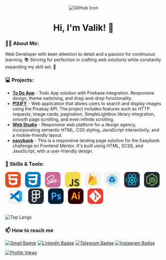 <div align="center">
  
<picture>
  <source media="(prefers-color-scheme: dark)" srcset="https://upload.wikimedia.org/wikipedia/commons/2/24/Github_logo_svg.svg">
  <source media="(prefers-color-scheme: light)" srcset="https://simpleicons.org/icons/github.svg">
  <img alt="GitHub Icon" src="https://simpleicons.org/icons/github.svg" width="100">
</picture>

  <h1>
    Hi, I'm Valik! 👋
  </h1>
</div>

### 👨‍💻 About Me:
Web Developer with keen attention to detail and a passion for continuous learning. 📚 Striving for perfection in crafting web solutions while constantly expanding my skill set. 🚀

<!-- 🌐 Languages: 
- 🇺🇦 Ukrainian - native 
- 🇵🇱 Polish - advanced
- 🇬🇧 English - intermediate -->

### 💻 Projects:
<!-- TO DO: add projcets later -->
- **[To Do App](https://valik3201.github.io/todo-list/)** - Todo App solution with Firebase integration. Responsive design, theme switching, and drag-and-drop functionality.
- **[PIXIFY](https://valik3201.github.io/goit-js-hw-11/)** - Web application that allows users to search and display images using the Pixabay API. The project includes features such as HTTP requests, image cards, pagination, SimpleLightbox library integration, smooth page scrolling, and even infinite scrolling.
- **[Web Studio](https://valik3201.github.io/WebStudio/)** - Responsive web platform for a design agency, incorporating semantic HTML, CSS styling, JavaScript interactivity, and a mobile-friendly layout.
- **[easybank](https://valik3201.github.io/easybank/)** - This is a responsive landing page solution for the Easybank challenge on Frontend Mentor. It's built using HTML, SCSS, and JavaScript, with a user-friendly design.


### 🧩 Skills & Tools:
<div align="left">
  <img src="https://github.com/tandpfun/skill-icons/blob/main/icons/HTML.svg" height="50" alt="html logo"  />
  <img width="6" />
  <img src="https://github.com/tandpfun/skill-icons/blob/main/icons/CSS.svg" height="50" alt="css3 logo"  />
  <img width="6" />
  <img src="https://github.com/tandpfun/skill-icons/blob/main/icons/Sass.svg" height="50" alt="sass logo"  />
  <img width="6" />
  <img src="https://github.com/tandpfun/skill-icons/blob/main/icons/JavaScript.svg" height="50" alt="javascript logo"  />
  <img width="6" />
  <img src="https://github.com/tandpfun/skill-icons/blob/main/icons/Firebase-Light.svg" height="50" alt="firebase logo"  />
  <img width="6" />
  <img src="https://github.com/tandpfun/skill-icons/blob/main/icons/Webpack-Light.svg" height="50" alt="webpack logo"  />
  <img width="6" />
  <img src="https://github.com/tandpfun/skill-icons/blob/main/icons/React-Dark.svg" height="50" alt="react logo"  />
  <img width="6" />
  <img src="https://github.com/tandpfun/skill-icons/blob/main/icons/NodeJS-Dark.svg" height="50" alt="nodejs logo"  />
  <img width="6" />
  <img src="https://github.com/tandpfun/skill-icons/blob/main/icons/VSCode-Light.svg" height="50" alt="vscode logo"  />
  <img width="6" />
  <img src="https://github.com/tandpfun/skill-icons/blob/main/icons/Figma-Dark.svg" height="50" alt="figma logo"  />
  <img width="6" />
  <img src="https://github.com/tandpfun/skill-icons/blob/main/icons/Photoshop.svg" height="50" alt="adobe photoshop logo"  />
  <img width="6" />
  <img src="https://github.com/tandpfun/skill-icons/blob/main/icons/Illustrator.svg" height="50" alt="adobe illustrator logo"  />
  <img width="6" />
  <img src="https://github.com/tandpfun/skill-icons/blob/main/icons/Git.svg" height="50" alt="git logo"  />
</div>
<br />

![Top Langs](https://github-readme-stats.vercel.app/api/top-langs/?username=valik3201&layout=compact)
  
<!--### GitHub Stats:
![Valik's GitHub Stats](https://github-readme-stats.vercel.app/api?username=Valik3201&show_icons=true&count_private=true&hide_border=true)-->

### 📫 How to reach me

[![Gmail Badge](https://img.shields.io/badge/Gmail-EA4335?logo=gmail&logoColor=fff&style=flat)](mailto:valik3201@gmail.com)
[![LinkedIn Badge](https://img.shields.io/badge/LinkedIn-0A66C2?logo=linkedin&logoColor=fff&style=flat)](https://www.linkedin.com/in/valentynchernetskyi/)
[![Telegram Badge](https://img.shields.io/badge/Telegram-26A5E4?logo=telegram&logoColor=fff&style=flat)](https://t.me/valik3201)
[![Instagram Badge](https://img.shields.io/badge/Instagram-E4405F?logo=instagram&logoColor=fff&style=flat)](https://www.instagram.com/valik_chern/)

[![Profile Views](https://visitcount.itsvg.in/api?id=valik3201&label=Profile%20Views&color=12&icon=1&pretty=false)](https://visitcount.itsvg.in)

